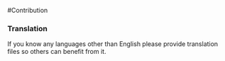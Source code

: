 #Contribution

### Translation

If you know any languages other than English please provide translation files so others can benefit from it.